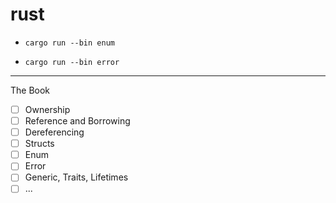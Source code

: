 # rust

- `cargo run --bin enum`

- `cargo run --bin error`


---

The Book

- [ ] Ownership
- [ ] Reference and Borrowing
- [ ] Dereferencing
- [ ] Structs
- [ ] Enum
- [ ] Error
- [ ] Generic, Traits, Lifetimes
- [ ] ...

